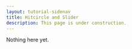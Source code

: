 ```yaml
---
layout: tutorial-sidenav
title: Hitcircle and Slider
description: This page is under construction.
---
```


Nothing here yet.